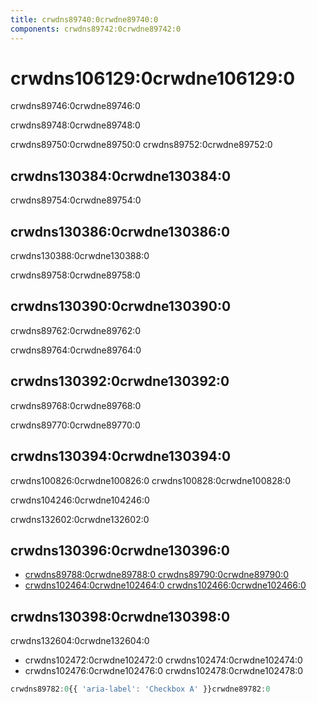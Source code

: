 ```yaml
---
title: crwdns89740:0crwdne89740:0
components: crwdns89742:0crwdne89742:0
---
```


# crwdns106129:0crwdne106129:0

<p class="description">crwdns89746:0crwdne89746:0</p>

crwdns89748:0crwdne89748:0

crwdns89750:0crwdne89750:0 crwdns89752:0crwdne89752:0

## crwdns130384:0crwdne130384:0

crwdns89754:0crwdne89754:0

## crwdns130386:0crwdne130386:0

crwdns130388:0crwdne130388:0

crwdns89758:0crwdne89758:0

## crwdns130390:0crwdne130390:0

crwdns89762:0crwdne89762:0

crwdns89764:0crwdne89764:0

## crwdns130392:0crwdne130392:0

crwdns89768:0crwdne89768:0

crwdns89770:0crwdne89770:0

## crwdns130394:0crwdne130394:0

crwdns100826:0crwdne100826:0 crwdns100828:0crwdne100828:0

crwdns104246:0crwdne104246:0

crwdns132602:0crwdne132602:0

## crwdns130396:0crwdne130396:0

- [crwdns89788:0crwdne89788:0 crwdns89790:0crwdne89790:0](crwdns89786:0crwdne89786:0)
- [crwdns102464:0crwdne102464:0 crwdns102466:0crwdne102466:0](crwdns102462:0crwdne102462:0)

## crwdns130398:0crwdne130398:0

crwdns132604:0crwdne132604:0

- crwdns102472:0crwdne102472:0 crwdns102474:0crwdne102474:0
- crwdns102476:0crwdne102476:0 crwdns102478:0crwdne102478:0

```jsx
crwdns89782:0{{ 'aria-label': 'Checkbox A' }}crwdne89782:0
```